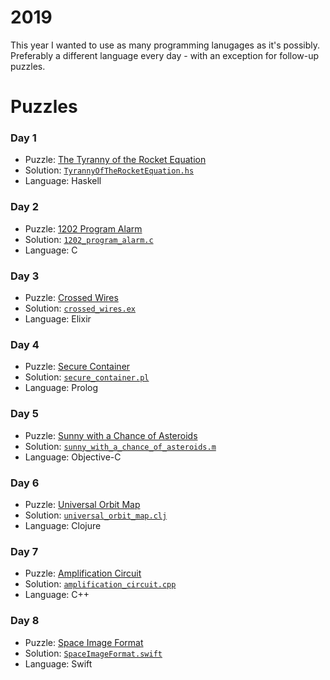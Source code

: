 # 2019
This year I wanted to use as many programming lanugages as it's possibly.
Preferably a different language every day - with an exception for follow-up puzzles.

# Puzzles

### Day 1
* Puzzle: [The Tyranny of the Rocket Equation](https://adventofcode.com/2019/day/1)
* Solution: [`TyrannyOfTheRocketEquation.hs`](day-01/TyrannyOfTheRocketEquation.hs)
* Language: Haskell

### Day 2
* Puzzle: [1202 Program Alarm](https://adventofcode.com/2019/day/2)
* Solution: [`1202_program_alarm.c`](day-02/1202_program_alarm.c)
* Language: C

### Day 3
* Puzzle: [Crossed Wires](https://adventofcode.com/2019/day/3)
* Solution: [`crossed_wires.ex`](day-03/crossed_wires.ex)
* Language: Elixir

### Day 4
* Puzzle: [Secure Container](https://adventofcode.com/2019/day/4)
* Solution: [`secure_container.pl`](day-04/secure_container.pl)
* Language: Prolog

### Day 5
* Puzzle: [Sunny with a Chance of Asteroids](https://adventofcode.com/2019/day/5)
* Solution: [`sunny_with_a_chance_of_asteroids.m`](day-05/sunny_with_a_chance_of_asteroids.m)
* Language: Objective-C

### Day 6
* Puzzle: [Universal Orbit Map](https://adventofcode.com/2019/day/6)
* Solution: [`universal_orbit_map.clj`](day-06/universal_orbit_map.clj)
* Language: Clojure

### Day 7
* Puzzle: [Amplification Circuit](https://adventofcode.com/2019/day/7)
* Solution: [`amplification_circuit.cpp`](day-07/amplification_circuit.cpp)
* Language: C++

### Day 8
* Puzzle: [Space Image Format](https://adventofcode.com/2019/day/8)
* Solution: [`SpaceImageFormat.swift`](day-08/SpaceImageFormat.swift)
* Language: Swift
